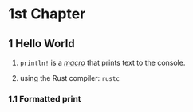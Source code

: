 # 1st Chapter

## 1 Hello World

1. `println!` is a [*macro*](https://doc.rust-lang.org/rust-by-example/macros.html) that prints text to the console.

2. using the Rust compiler: `rustc`

### 1.1 Formatted print



